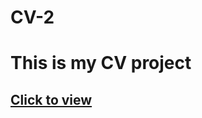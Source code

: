 # CV-2
<h1>This is my CV project</h1>
<h2> <a href='https://cv-project2.netlify.app/' target = "__blank" > Click to view </a> </h2>
